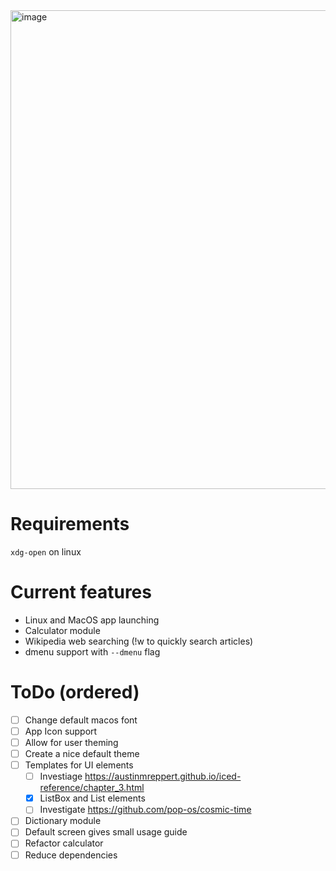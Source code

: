 <img width="1766" height="766" alt="image" src="https://github.com/user-attachments/assets/83661a1d-7d13-4353-ab56-2f09b49f6ab4" />

# Requirements
`xdg-open` on linux

# Current features
- Linux and MacOS app launching 
- Calculator module
- Wikipedia web searching (!w to quickly search articles)
- dmenu support with `--dmenu` flag

# ToDo (ordered)
- [ ] Change default macos font
- [ ] App Icon support
- [ ] Allow for user theming
- [ ] Create a nice default theme
- [ ] Templates for UI elements 
    - [ ] Investiage https://austinmreppert.github.io/iced-reference/chapter_3.html
    - [x] ListBox and List elements
    - [ ] Investigate https://github.com/pop-os/cosmic-time
- [ ] Dictionary module
- [ ] Default screen gives small usage guide
- [ ] Refactor calculator
- [ ] Reduce dependencies
